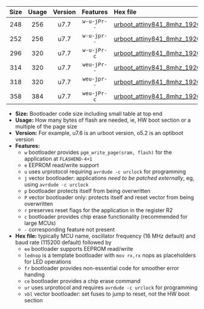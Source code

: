 |Size|Usage|Version|Features|Hex file|
|:-:|:-:|:-:|:-:|:--|
|248|256|u7.7|`w-u-jPr--`|[urboot_attiny841_8mhz_19200bps_lednop_ur_vbl.hex](https://raw.githubusercontent.com/stefanrueger/urboot.hex/main/mcus/attiny841/fcpu_8mhz/19200_bps/urboot_attiny841_8mhz_19200bps_lednop_ur_vbl.hex)|
|252|256|u7.7|`w-u-jpr--`|[urboot_attiny841_8mhz_19200bps_lednop_fr_ur_vbl.hex](https://raw.githubusercontent.com/stefanrueger/urboot.hex/main/mcus/attiny841/fcpu_8mhz/19200_bps/urboot_attiny841_8mhz_19200bps_lednop_fr_ur_vbl.hex)|
|296|320|u7.7|`w-u-jPr-c`|[urboot_attiny841_8mhz_19200bps_lednop_fr_ce_ur_vbl.hex](https://raw.githubusercontent.com/stefanrueger/urboot.hex/main/mcus/attiny841/fcpu_8mhz/19200_bps/urboot_attiny841_8mhz_19200bps_lednop_fr_ce_ur_vbl.hex)|
|314|320|u7.7|`weu-jPr--`|[urboot_attiny841_8mhz_19200bps_ee_lednop_ur_vbl.hex](https://raw.githubusercontent.com/stefanrueger/urboot.hex/main/mcus/attiny841/fcpu_8mhz/19200_bps/urboot_attiny841_8mhz_19200bps_ee_lednop_ur_vbl.hex)|
|318|320|u7.7|`weu-jpr--`|[urboot_attiny841_8mhz_19200bps_ee_lednop_fr_ur_vbl.hex](https://raw.githubusercontent.com/stefanrueger/urboot.hex/main/mcus/attiny841/fcpu_8mhz/19200_bps/urboot_attiny841_8mhz_19200bps_ee_lednop_fr_ur_vbl.hex)|
|358|384|u7.7|`weu-jPr-c`|[urboot_attiny841_8mhz_19200bps_ee_lednop_fr_ce_ur_vbl.hex](https://raw.githubusercontent.com/stefanrueger/urboot.hex/main/mcus/attiny841/fcpu_8mhz/19200_bps/urboot_attiny841_8mhz_19200bps_ee_lednop_fr_ce_ur_vbl.hex)|

- **Size:** Bootloader code size including small table at top end
- **Usage:** How many bytes of flash are needed, ie, HW boot section or a multiple of the page size
- **Version:** For example, u7.6 is an urboot version, o5.2 is an optiboot version
- **Features:**
  + `w` bootloader provides `pgm_write_page(sram, flash)` for the application at `FLASHEND-4+1`
  + `e` EEPROM read/write support
  + `u` uses urprotocol requiring `avrdude -c urclock` for programming
  + `j` vector bootloader: applications *need to be patched externally*, eg, using `avrdude -c urclock`
  + `p` bootloader protects itself from being overwritten
  + `P` vector bootloader only: protects itself and reset vector from being overwritten
  + `r` preserves reset flags for the application in the register R2
  + `c` bootloader provides chip erase functionality (recommended for large MCUs)
  + `-` corresponding feature not present
- **Hex file:** typically MCU name, oscillator frequency (16 MHz default) and baud rate (115200 default) followed by
  + `ee` bootloader supports EEPROM read/write
  + `lednop` is a template bootloader with `mov rx,rx` nops as placeholders for LED operations
  + `fr` bootloader provides non-essential code for smoother error handing
  + `ce` bootloader provides a chip erase command
  + `ur` uses urprotocol and requires `avrdude -c urclock` for programming
  + `vbl` vector bootloader: set fuses to jump to reset, not the HW boot section

